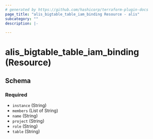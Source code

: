 ```yaml
---
# generated by https://github.com/hashicorp/terraform-plugin-docs
page_title: "alis_bigtable_table_iam_binding Resource - alis"
subcategory: ""
description: |-
  
---
```


# alis_bigtable_table_iam_binding (Resource)





<!-- schema generated by tfplugindocs -->
## Schema

### Required

- `instance` (String)
- `members` (List of String)
- `name` (String)
- `project` (String)
- `role` (String)
- `table` (String)

